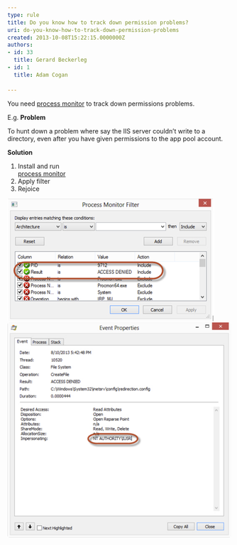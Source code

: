 ```yaml
---
type: rule
title: Do you know how to track down permission problems?
uri: do-you-know-how-to-track-down-permission-problems
created: 2013-10-08T15:22:15.0000000Z
authors:
- id: 33
  title: Gerard Beckerleg
- id: 1
  title: Adam Cogan

---
```


You need     [process monitor](http://technet.microsoft.com/en-us/sysinternals/bb896645.aspx) to track down permissions problems.

E.g.     **Problem**

To hunt down a problem where say the IIS server couldn’t write to a directory, even after you have given permissions to the app pool account.

**Solution**

1. Install and run <br>      [process monitor](http://technet.microsoft.com/en-us/sysinternals/bb896645.aspx)
2. Apply filter
3. Rejoice


![Apply filter to only show "ACCESS DENIED" results](process-monitor-filter.jpg)
![And here we have the offending account](event-properties.jpg)
